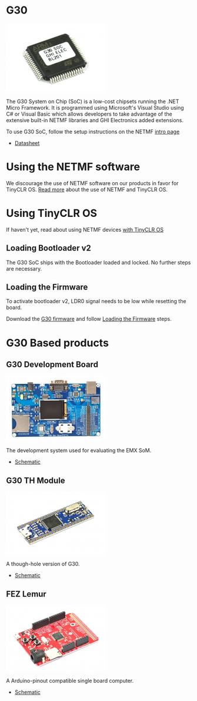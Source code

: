 # G30
![G30](images/g30.jpg)

The G30 System on Chip (SoC) is a low-cost chipsets running the .NET Micro Framework. It is programmed using Microsoft's Visual Studio using C# or Visual Basic which allows developers to take advantage of the extensive built-in NETMF libraries and GHI Electronics added extensions.

To use G30 SoC, follow the setup instructions on the NETMF [intro page](../../legacy_products/netmf/intro.md)

* [Datasheet](http://files.ghielectronics.com/downloads/Documents/Datasheets/G30%20Datasheet.pdf)

# Using the NETMF software
We discourage the use of NETMF software on our products in favor for TinyCLR OS. [Read more](../../legacy_products/netmf/intro.md) about the use of NETMF and TinyCLR OS.

# Using TinyCLR OS
If haven't yet, read about using NETMF devices [with TinyCLR OS](../../legacy_products/netmf/intro.md#with-tinyclr-os)

## Loading Bootloader v2
The G30 SoC ships with the Bootloader loaded and locked. No further steps are necessary.

## Loading the Firmware

To activate bootloader v2, LDR0 signal needs to be low while resetting the board.

Download the [G30 firmware](../../../tinyclr/downloads.md#g30) and follow [Loading the Firmware](../../loaders/ghi_bootloader.md#loading-the-firmware) steps.

# G30 Based products
## G30 Development Board
![G30 Dev board](images/g30dev.jpg)

The development system used for evaluating the EMX SoM.

* [Schematic](http://files.ghielectronics.com/downloads/Schematics/Systems/G30%20Dev%20Board%20Schematic.pdf)



## G30 TH Module
![G30 TH board](images/g30th.jpg)

A though-hole version of G30.

* [Schematic](http://files.ghielectronics.com/downloads/Schematics/Systems/G30TH%20Schematic.pdf)

## FEZ Lemur
![FEZ Lemur](images/fez_lemur.jpg)

A Arduino-pinout compatible single board computer.

* [Schematic](http://files.ghielectronics.com/downloads/Schematics/FEZ/FEZ%20Lemur%20Schematic.pdf)
